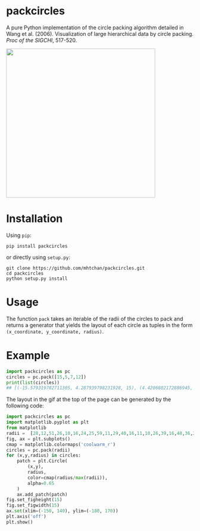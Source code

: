 # packcircles
A pure Python implementation of the circle packing algorithm detailed in Wang et al. (2006). Visualization of large hierarchical data by circle packing. *Proc of the SIGCHI*, 517-520.

<img src="https://raw.githubusercontent.com/mhtchan/packcircles/master/images/packing.gif" width="400" height="400">

# Installation
Using `pip`:
```
pip install packcircles
```
or directly using `setup.py`:
```
git clone https://github.com/mhtchan/packcircles.git
cd packcircles
python setup.py install
```

# Usage
The function `pack` takes an iterable of the radii of the circles to pack and returns a generator that yields the layout of each circle as tuples in the form `(x_coordinate, y_coordinate, radius)`.

# Example
```python
import packcircles as pc
circles = pc.pack([15,5,7,12])
print(list(circles))
## [(-15.579319782711305, 4.287939798231928, 15), (4.4206802172886945, 4.287939798231928, 5), (2.9206802172886945, -7.6179411015587295, 7), (20.647637933172685, -0.7801804930509242, 12)]
```

The layout in the gif at the top of the page can be generated by the following code:
```python
import packcircles as pc
import matplotlib.pyplot as plt
from matplotlib
radii =  [28,12,51,26,10,16,24,25,59,11,29,40,16,11,10,26,39,16,48,36,28]
fig, ax = plt.subplots()
cmap = matplotlib.colormaps('coolwarm_r')
circles = pc.pack(radii)
for (x,y,radius) in circles:
    patch = plt.Circle(
        (x,y),
        radius,
        color=cmap(radius/max(radii)),
        alpha=0.65
    )
    ax.add_patch(patch)
fig.set_figheight(15)
fig.set_figwidth(15)
ax.set(xlim=(-150, 140), ylim=(-180, 170))
plt.axis('off')
plt.show()
```
